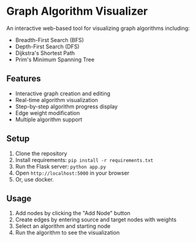 # Graph Algorithm Visualizer

An interactive web-based tool for visualizing graph algorithms including:
- Breadth-First Search (BFS)
- Depth-First Search (DFS)
- Dijkstra's Shortest Path
- Prim's Minimum Spanning Tree

## Features
- Interactive graph creation and editing
- Real-time algorithm visualization
- Step-by-step algorithm progress display
- Edge weight modification
- Multiple algorithm support

## Setup
1. Clone the repository
2. Install requirements: `pip install -r requirements.txt`
3. Run the Flask server: `python app.py`
4. Open `http://localhost:5000` in your browser
5. Or, use docker.

## Usage
1. Add nodes by clicking the "Add Node" button
2. Create edges by entering source and target nodes with weights
3. Select an algorithm and starting node
4. Run the algorithm to see the visualization